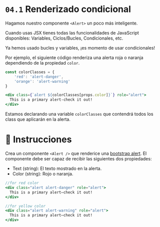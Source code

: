 # `04.1` Renderizado condicional

Hagamos nuestro componente `<Alert>` un poco más inteligente.

Cuando usas JSX tienes todas las funcionalidades de JavaScript disponibles: Variables, Ciclos/Bucles, Condicionales, etc.

Ya hemos usado bucles y variables, ¡es momento de usar condicionales!

Por ejemplo, el siguiente código renderiza una alerta roja o naranja dependiendo de la propiedad `color`.

```jsx
const colorClasses = {
    'red': 'alert-danger',
    'orange': 'alert-warning'
}

<div class={`alert ${colorClasses[props.color]}`} role="alert">
  This is a primary alert-check it out!
</div>

```
Estamos declarando una variable `colorClasses` que contendrá todos los class que aplicarán en la alerta.

# :speech_balloon: Instrucciones

Crea un componente `<Alert />` que renderice una [bootstrap alert](https://getbootstrap.com/docs/4.0/components/alerts/#examples). El componente debe ser capaz de recibir las siguientes dos propiedades:
- Text (string): El texto mostrado en la alerta.
- Color (string): Rojo o naranja.

```jsx
//for red color
<div class="alert alert-danger" role="alert">
  This is a primary alert—check it out!
</div>

//for yellow color
<div class="alert alert-warning" role="alert">
  This is a primary alert—check it out!
</div>
```